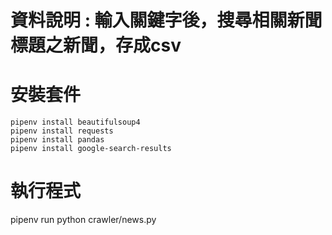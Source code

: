 
# 資料說明 : 輸入關鍵字後，搜尋相關新聞標題之新聞，存成csv
# 安裝套件
    pipenv install beautifulsoup4 
    pipenv install requests 
    pipenv install pandas
    pipenv install google-search-results
# 執行程式
pipenv run python crawler/news.py